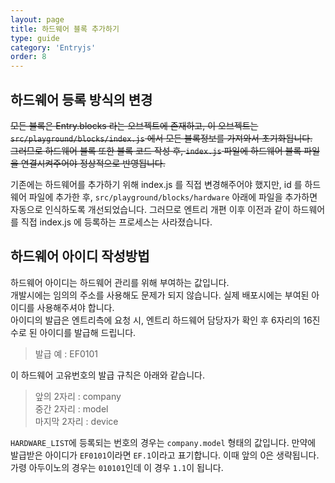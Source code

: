 ```yaml
---
layout: page
title: 하드웨어 블록 추가하기
type: guide
category: 'Entryjs'
order: 8
---
```


## 하드웨어 등록 방식의 변경

~~모든 블록은 Entry.blocks 라는 오브젝트에 존재하고, 이 오브젝트는 `src/playground/blocks/index.js` 에서 모든 블록정보를 가져와서 초기화됩니다.~~    
~~그러므로 하드웨어 블록 또한 블록 코드 작성 후, `index.js` 파일에 하드웨어 블록 파일을 연결시켜주어야 정상적으로 반영됩니다.~~

기존에는 하드웨어를 추가하기 위해 index.js 를 직접 변경해주어야 했지만,
id 를 하드웨어 파일에 추가한 후, `src/playground/blocks/hardware` 아래에 파일을 추가하면 자동으로 인식하도록 개선되었습니다.
그러므로 엔트리 개편 이후 이전과 같이 하드웨어를 직접 index.js 에 등록하는 프로세스는 사라졌습니다.

## 하드웨어 아이디 작성방법
하드웨어 아이디는 하드웨어 관리를 위해 부여하는 값입니다.  
개발시에는 임의의 주소를 사용해도 문제가 되지 않습니다. 실제 배포시에는 부여된 아이디를 사용해주셔야 합니다.    
아이디의 발급은 엔트리측에 요청 시, 엔트리 하드웨어 담당자가 확인 후 6자리의 16진수로 된 아이디를 발급해 드립니다.

> 발급 예 : EF0101

이 하드웨어 고유번호의 발급 규칙은 아래와 같습니다.

> 앞의 2자리 : company  
> 중간 2자리 : model  
> 마지막 2자리 : device

`HARDWARE_LIST`에 등록되는 번호의 경우는 `company.model` 형태의 값입니다. 
 만약에 발급받은 아이디가 `EF0101`이라면 `EF.1`이라고 표기합니다. 이때 앞의 0은 생략됩니다.  
 가령 아두이노의 경우는 `010101`인데 이 경우 `1.1`이 됩니다.
